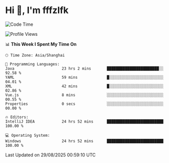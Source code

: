 # Hi 👋, I'm fffzlfk

<!--START_SECTION:waka-->
![Code Time](http://img.shields.io/badge/Code%20Time-1%2C368%20hrs%205%20mins-blue)

![Profile Views](http://img.shields.io/badge/Profile%20Views-0-blue)

📊 **This Week I Spent My Time On** 

```text
🕑︎ Time Zone: Asia/Shanghai

💬 Programming Languages: 
Java                     23 hrs 2 mins       ███████████████████████░░   92.58 % 
YAML                     59 mins             █░░░░░░░░░░░░░░░░░░░░░░░░   04.01 % 
XML                      42 mins             █░░░░░░░░░░░░░░░░░░░░░░░░   02.86 % 
Vue.js                   8 mins              ░░░░░░░░░░░░░░░░░░░░░░░░░   00.55 % 
Properties               0 secs              ░░░░░░░░░░░░░░░░░░░░░░░░░   00.00 % 

🔥 Editors: 
IntelliJ IDEA            24 hrs 52 mins      █████████████████████████   100.00 % 

💻 Operating System: 
Windows                  24 hrs 52 mins      █████████████████████████   100.00 % 
```


 Last Updated on 29/08/2025 00:59:10 UTC
<!--END_SECTION:waka-->
